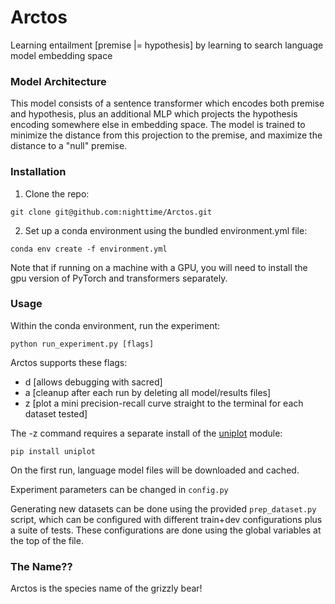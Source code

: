 # Arctos
Learning entailment [premise |= hypothesis] by learning to search language model embedding space

### Model Architecture
This model consists of a sentence transformer which encodes both premise and hypothesis, plus an additional MLP which projects the hypothesis encoding somewhere else in embedding space. The model is trained to minimize the distance from this projection to the premise, and maximize the distance to a "null" premise.

### Installation
1. Clone the repo:

```
git clone git@github.com:nighttime/Arctos.git
```

2. Set up a conda environment using the bundled environment.yml file:

```
conda env create -f environment.yml
```

Note that if running on a machine with a GPU, you will need to install the gpu version of PyTorch and transformers separately.

### Usage
Within the conda environment, run the experiment:

```
python run_experiment.py [flags]
```

Arctos supports these flags: 
- d [allows debugging with sacred]
- a [cleanup after each run by deleting all model/results files]
- z [plot a mini precision-recall curve straight to the terminal for each dataset tested]

The -z command requires a separate install of the [uniplot](https://github.com/olavolav/uniplot) module:
```
pip install uniplot
```

On the first run, language model files will be downloaded and cached.

Experiment parameters can be changed in `config.py`

Generating new datasets can be done using the provided `prep_dataset.py` script, which can be configured with different train+dev configurations plus a suite of tests. These configurations are done using the global variables at the top of the file.

### The Name??
Arctos is the species name of the grizzly bear!
